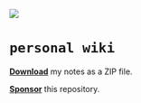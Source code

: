 ![](https://github.com/gongahkia/personal-wiki/actions/workflows/zip-files.yml/badge.svg)
  
# `personal wiki`  
  
<a href="https://github.com/gongahkia/personal-wiki/releases/tag/notes-2025-04-02"><b>Download</b></a> my notes as a ZIP file.
  
[**Sponsor**](https://github.com/sponsors/gongahkia) this repository.  
